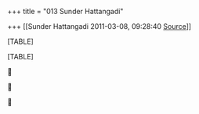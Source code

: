 +++
title = "013 Sunder Hattangadi"

+++
[[Sunder Hattangadi	2011-03-08, 09:28:40 [Source](https://groups.google.com/g/samskrita/c/C3ajYsPV_EM)]]



[TABLE]

[TABLE]







